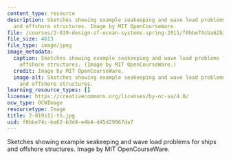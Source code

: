 ```yaml
---
content_type: resource
description: Sketches showing example seakeeping and wave load problems for ships
  and offshore structures. Image by MIT OpenCourseWare.
file: /courses/2-019-design-of-ocean-systems-spring-2011/f0bbe74cba62b3d4e4b4d45d29967da7_2-019s11-th.jpg
file_size: 4613
file_type: image/jpeg
image_metadata:
  caption: Sketches showing example seakeeping and wave load problems for ships and
    offshore structures. (Image by MIT OpenCourseWare.)
  credit: Image by MIT OpenCourseWare.
  image-alt: Sketches showing example seakeeping and wave load problems for ships
    and offshore structures.
learning_resource_types: []
license: https://creativecommons.org/licenses/by-nc-sa/4.0/
ocw_type: OCWImage
resourcetype: Image
title: 2-019s11-th.jpg
uid: f0bbe74c-ba62-b3d4-e4b4-d45d29967da7
---
```

Sketches showing example seakeeping and wave load problems for ships and offshore structures. Image by MIT OpenCourseWare.